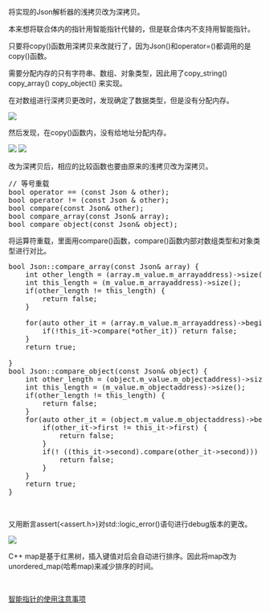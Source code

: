将实现的Json解析器的浅拷贝改为深拷贝。

本来想将联合体内的指针用智能指针代替的，但是联合体内不支持用智能指针。

只要将copy()函数用深拷贝来改就行了，因为Json()和operator=()都调用的是copy()函数。

需要分配内存的只有字符串、数组、对象类型，因此用了copy_string() copy_array() copy_object() 来实现。

在对数组进行深拷贝更改时，发现确定了数据类型，但是没有分配内存。

<img class="alignnone wp-image-481 size-full" src="https://789ak.com/wp-content/uploads/2023/02/Pasted-34.png" />

然后发现，在copy()函数内，没有给地址分配内存。

<img class="alignnone wp-image-481 size-full" src="https://789ak.com/wp-content/uploads/2023/02/Pasted-34.png" />

<img class="alignnone wp-image-482 size-full" src="https://789ak.com/wp-content/uploads/2023/02/Pasted-35.png" />

改为深拷贝后，相应的比较函数也要由原来的浅拷贝改为深拷贝。
<pre class="EnlighterJSRAW" data-enlighter-language="cpp" data-enlighter-theme="monokai">// 等号重载
bool operator == (const Json &amp; other);
bool operator != (const Json &amp; other);
bool compare(const Json&amp; other);
bool compare_array(const Json&amp; array);
bool compare_object(const Json&amp; object);</pre>
将运算符重载，里面用compare()函数，compare()函数内部对数组类型和对象类型进行对比。
<pre class="EnlighterJSRAW" data-enlighter-language="cpp" data-enlighter-theme="monokai">bool Json::compare_array(const Json&amp; array) {
    int other_length = (array.m_value.m_arrayaddress)-&gt;size();
    int this_length = (m_value.m_arrayaddress)-&gt;size();
    if(other_length != this_length) {
        return false;
    }

    for(auto other_it = (array.m_value.m_arrayaddress)-&gt;begin(), this_it = (m_value.m_arrayaddress)-&gt;begin(); this_it != (m_value.m_arrayaddress)-&gt;end(); ++other_it, ++this_it) {
        if(!this_it-&gt;compare(*other_it)) return false;
    }
    return true;

}
bool Json::compare_object(const Json&amp; object) {
    int other_length = (object.m_value.m_objectaddress)-&gt;size();
    int this_length = (m_value.m_objectaddress)-&gt;size();
    if(other_length != this_length) {
        return false;
    }
    for(auto other_it = (object.m_value.m_objectaddress)-&gt;begin(), this_it = (m_value.m_objectaddress)-&gt;begin(); this_it != (m_value.m_objectaddress)-&gt;end();++other_it, ++this_it) {
        if(other_it-&gt;first != this_it-&gt;first) {
            return false;
        }
        if(! ((this_it-&gt;second).compare(other_it-&gt;second))) {
            return false;
        }
    }
    return true;
}</pre>
&nbsp;

又用断言assert(&lt;assert.h&gt;)对std::logic_error()语句进行debug版本的更改。

<img class="alignnone wp-image-485 size-full" src="https://789ak.com/wp-content/uploads/2023/02/Pasted-36.png" />

C++ map是基于红黑树，插入键值对后会自动进行排序。因此将map改为unordered_map(哈希map)来减少排序的时间。

&nbsp;

<a href="https://blog.csdn.net/dbdxnuliba/article/details/90286748?ops_request_misc=&amp;request_id=&amp;biz_id=102&amp;utm_term=%E5%9C%A8%E8%81%94%E5%90%88%E4%BD%93%E5%86%85%E4%BD%BF%E7%94%A8%E6%99%BA%E8%83%BD%E6%8C%87%E9%92%88&amp;utm_medium=distribute.pc_search_result.none-task-blog-2~all~sobaiduweb~default-1-90286748.142%5Ev73%5Econtrol">智能指针的使用注意事项</a>

&nbsp;